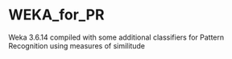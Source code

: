 # WEKA_for_PR
Weka 3.6.14 compiled with some additional classifiers for Pattern Recognition using measures of similitude
